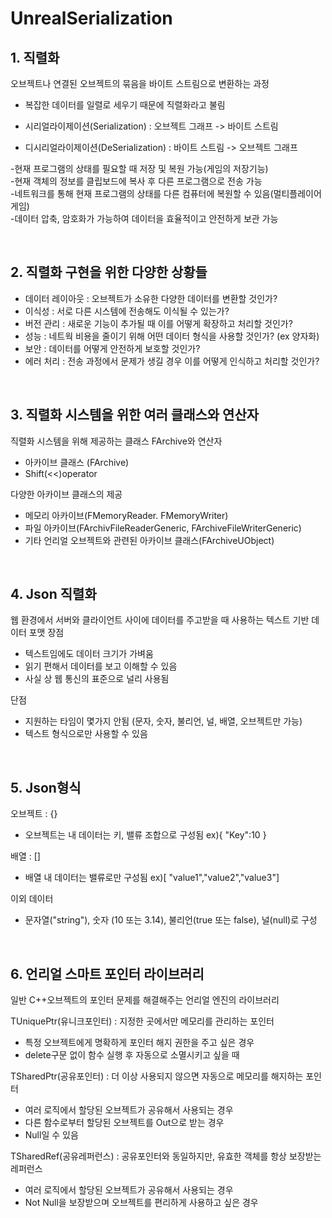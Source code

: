 # UnrealSerialization

## 1. 직렬화
오브젝트나 연결된 오브젝트의 묶음을 바이트 스트림으로 변환하는 과정
- 복잡한 데이터를 일렬로 세우기 때문에 직렬화라고 불림
 
- 시리얼라이제이션(Serialization) : 오브젝트 그래프 -> 바이트 스트림
- 디시리얼라이제이션(DeSerialization) : 바이트 스트림 -> 오브젝트 그래프

-현재 프로그램의 상태를 필요할 때 저장 및 복원 가능(게임의 저장기능) </br>
-현재 객체의 정보를 클립보드에 복사 후 다른 프로그램으로 전송 가능 </br>
-네트워크를 통해 현재 프로그램의 상태를 다른 컴퓨터에 복원할 수 있음(멀티플레이어 게임) </br>
-데이터 압축, 암호화가 가능하여 데이터을 효율적이고 안전하게 보관 가능 </br>

 </br>
 
## 2. 직렬화 구현을 위한 다양한 상황들
- 데이터 레이아웃 : 오브젝트가 소유한 다양한 데이터를 변환할 것인가?
- 이식성 : 서로 다른 시스템에 전송해도 이식될 수 있는가?
- 버전 관리 : 새로운 기능이 추가될 때 이를 어떻게 확장하고 처리할 것인가?
- 성능 : 네트웍 비용을 줄이기 위해 어떤 데이터 형식을 사용할 것인가? (ex 양자화)
- 보안 : 데이터를 어떻게 안전하게 보호할 것인가?
- 에러 처리 : 전송 과정에서 문제가 생길 경우 이를 어떻게 인식하고 처리할 것인가?

 </br>
 
## 3. 직렬화 시스템을 위한 여러 클래스와 연산자
직렬화 시스템을 위해 제공하는 클래스 FArchive와 연산자
- 아카이브 클래스 (FArchive)
- Shift(<<)operator

다양한 아카이브 클래스의 제공
- 메모리 아카이브(FMemoryReader. FMemoryWriter)
- 파일 아카이브(FArchivFileReaderGeneric, FArchiveFileWriterGeneric)
- 기타 언리얼 오브젝트와 관련된 아카이브 클래스(FArchiveUObject)

 </br>
 
## 4. Json 직렬화
웹 환경에서 서버와 클라이언트 사이에 데이터를 주고받을 때 사용하는 텍스트 기반 데이터 포맷
장점
- 텍스트임에도 데이터 크기가 가벼움
- 읽기 편해서 데이터를 보고 이해할 수 있음
- 사실 상 웹 통신의 표준으로 널리 사용됨

단점
- 지원하는 타임이 몇가지 안됨 (문자, 숫자, 불리언, 널, 배열, 오브젝트만 가능)
- 텍스트 형식으로만 사용할 수 있음

 </br>
 
## 5. Json형식
오브젝트 : {}
- 오브젝트는 내 데이터는 키, 밸류 조합으로 구성됨 ex){ "Key":10 }

배열 : []
- 배열 내 데이터는 밸류로만 구성됨 ex)[ "value1","value2","value3"]

이외 데이터
- 문자열("string"), 숫자 (10 또는 3.14), 불리언(true 또는 false), 널(null)로 구성

 </br>
 
## 6. 언리얼 스마트 포인터 라이브러리
일반 C++오브젝트의 포인터 문제를 해결해주는 언리얼 엔진의 라이브러리 </br>

TUniquePtr(유니크포인터) : 지정한 곳에서만 메모리를 관리하는 포인터
- 특정 오브젝트에게 명확하게 포인터 해지 권한을 주고 싶은 경우
- delete구문 없이 함수 실행 후 자동으로 소멸시키고 싶을 때

TSharedPtr(공유포인터) : 더 이상 사용되지 않으면 자동으로 메모리를 해지하는 포인터
- 여러 로직에서 할당된 오브젝트가 공유해서 사용되는 경우
- 다른 함수로부터 할당된 오브젝트를 Out으로 받는 경우
- Null일 수 있음

TSharedRef(공유레퍼런스) : 공유포인터와 동일하지만, 유효한 객체를 항상 보장받는 레퍼런스
- 여러 로직에서 할당된 오브젝트가 공유해서 사용되는 경우
- Not Null을 보장받으며 오브젝트를 편리하게 사용하고 싶은 경우

